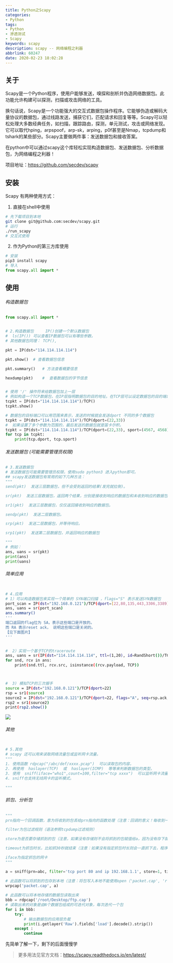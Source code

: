 ```yaml
---
title: Python之Scapy
categories:
- Python
tags:
- Python
- 渗透测试
- Scapy
keywords: scapy
description: scapy -- 网络编程之利器
abbrlink: 60247
date: 2020-02-23 18:02:28
---
```




## 关于

Scapy是一个Python程序，使用户能够发送，嗅探和剖析并伪造网络数据包。此功能允许构建可以探测，扫描或攻击网络的工具。

换句话说，Scapy是一个功能强大的交互式数据包操作程序。它能够伪造或解码大量协议的数据包，通过线路发送，捕获它们，匹配请求和回复等等。Scapy可以轻松处理大多数经典任务，如扫描，跟踪路由，探测，单元测试，攻击或网络发现。它可以取代hping，arpspoof，arp-sk，arping，p0f甚至是Nmap，tcpdump和tshark的某些部分。Scapy主要做两件事：发送数据包和接收答案。

 在python中可以通过scapy这个库轻松实现构造数据包、发送数据包、分析数据包，为网络编程之利器！

项目地址：https://github.com/secdev/scapy



## 安装

Scapy 有两种使用方式：

1. 直接在shell中使用
```bash
# 先下载项目到本地
git clone git@github.com:secdev/scapy.git
# 运行
./run_scapy
# 交互式使用
```



2. 作为Python的第三方库使用
```python
# 安装
pip3 install scapy
# 导入
from scapy.all import *
```

   



## 使用

###### 构造数据包

```python
from scapy.all import *


# 2.构造数据包     IP()创建一个默认数据包
#  ls(IP()) 可以查看IP数据包可以有哪些参数。
# 其他数据包同理： TCP(),

pkt = IP(dst="114.114.114.114")

pkt.show()  # 查看数据包信息

pkt.summary()   # 方法查看概要信息

hexdump(pkt)    #  查看数据包的字节信息


# 使用 '/' 操作符来给数据包加上一层
# 例如构造一个TCP数据包，在IP层指明数据包的目的地址。在TCP层可以设定数据包的目的端口等等。UDP数据包同理。
tcpkt = IP(dst="114.114.114.114")/TCP()
tcpkt.show()

# 数据包的目标端口可以用范围来表示，发送的时候就会发送dport 不同的多个数据包
tcpkt = IP(dst="114.114.114.114")/TCP(dport=(22,33))
#  如果设置了多个参数为范围的，最后发送的数据包就是笛卡尔积。
tcpkt = IP(dst="114.114.114.114")/TCP(dport=(22,33), sport=(4567, 4568))
for tcp in tcpkt:
    print(tcp.dport, tcp.sport)


```



###### 发送数据包 (可能需要管理员权限)

```python
# 3.发送数据包
# 发送数据包可能需要管理员权限，使用sudo python3 进入python即可。
## scapy发送数据包有常用的如下几种方法：
"""
send(pkt)  发送三层数据包，但不会受到返回的结果(发完就拉倒)。

sr(pkt)  发送三层数据包，返回两个结果，分别是接收到响应的数据包和未收到响应的数据包。

sr1(pkt)  发送三层数据包，仅仅返回接收到响应的数据包。

sendp(pkt)  发送二层数据包。

srp(pkt)  发送二层数据包，并等待响应。

srp1(pkt)  发送第二层数据包，并返回响应的数据包

"""
# 例如：
ans, uans = sr(pkt)
print(ans)
print(uans)
```



###### 简单应用

```bash

# 4.应用
# 1）可以构造数据包来实现一个简单的 SYN端口扫描 ，flags="S" 表示发送SYN数据包
port_scan = IP(dst="192.168.0.121")/TCP(dport=[22,80,135,443,3306,3389], flags="S")
ans, uans = sr(port_scan)
ans.summary()
'''
端口返回的flag位为 SA，表示这些端口是开放的。
而 RA 表示reset ack， 说明这些端口是关闭的。
【见下面图片】
'''


#  2）实现一个基于TCP的traceroute
ans, uans = sr(IP(dst="114.114.114.114", ttl=(1,20), id=RandShort())/TCP(flags="0x2"))
for snd, rcv in ans:
    print(snd.ttl, rcv.src, isinstance((rcv.payload, TCP))



#  3) 模拟TCP的三次握手
source = IP(dst="192.168.0.121")/TCP(dport=22)
rsp = sr1(source)
source2 = IP(dst="192.168.0.121")/TCP(dport=22, flags="A", seq=rsp.ack, ack=rsp.seq+1)
rsp2 = sr1(source2)
print(rsp2.show())

```

<img src="http://image.xpshuai.cn/scapy_port_scan.png"></img>



###### 其他

```python

# 5.其他
# scapy 还可以用来读取网络流量包或监听网卡流量。
"""
1. 使用函数 rdpcap("/abc/def/xxxx.pcap")  可以读取包的内容，
2. 再使用  haslayer(TCP)  或  haslayer(ICMP)  等等来判断数据包的类型。
3. 使用  sniff(iface="who1",count=100,filter="tcp xxxx")  可以监听网卡流量，iface声明监听的网卡，filter是过滤条件，count是符合过滤条件的数据包的个数，达到指定的数据包个数后会停止监听，不设count则没有限制，按ctrl-c 结束监听。
4. sniff也支持无线网卡的监听模式。

"""
```



###### 抓包、分析包

```python
"""
prn指向一个回调函数，意为将收到的包丢给prn指向的函数处理（注意：回调的意义！每收到一个包就丢到回调函数里执行一下，执行完了才再跑回来继续抓包）

filter为包过滤规则（语法参照tcpdump过滤规则）

store为是否要存储抓到的包（注意，如果没有存储则不会将抓到的包赋值给a，因为没有存下就没有东西可以赋，此参数默认开启）

timeout为抓包时长，比如抓30秒就结束（注意：如果没有指定抓包时长则会一直抓下去，程序会一直卡在这里）

iface为指定抓包的网卡
"""

a = sniff(prn=abc, filter='tcp port 80 and ip 192.168.1.1', store=1, timeout=30, iface='eth0')   

# 此函数可以将抓到的包存到本地（注意：将包写入本地不能使用open（'packet.cap', 'r'）,因为open函数只能写入字符串）。
wrpcap('packet.cap', a)    
  
# 此函数可以将本地存储的数据包读取出来
bbb = rdpcap('/root/Desktop/ftp.cap') 
# 读取出来的对象是由N个数据包组成的可迭代对象，每次迭代一个包
for i in bbb:
    try: 
        # 输出数据包的应用层负载
        print(i.getlayer('Raw').fields['load'].decode().strip())   
    except :
        continue
```



先简单了解一下，剩下的后面慢慢学



> 更多用法见官方文档：https://scapy.readthedocs.io/en/latest/
